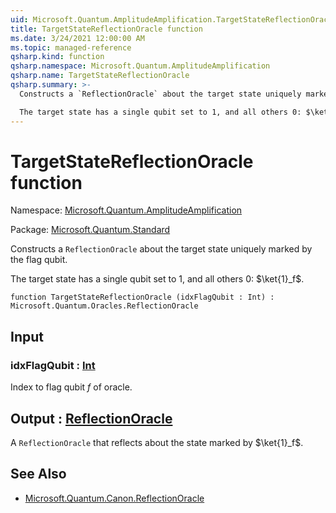 ```yaml
---
uid: Microsoft.Quantum.AmplitudeAmplification.TargetStateReflectionOracle
title: TargetStateReflectionOracle function
ms.date: 3/24/2021 12:00:00 AM
ms.topic: managed-reference
qsharp.kind: function
qsharp.namespace: Microsoft.Quantum.AmplitudeAmplification
qsharp.name: TargetStateReflectionOracle
qsharp.summary: >-
  Constructs a `ReflectionOracle` about the target state uniquely marked by the flag qubit.

  The target state has a single qubit set to 1, and all others 0: $\ket{1}_f$.
---
```


# TargetStateReflectionOracle function

Namespace: [Microsoft.Quantum.AmplitudeAmplification](xref:Microsoft.Quantum.AmplitudeAmplification)

Package: [Microsoft.Quantum.Standard](https://nuget.org/packages/Microsoft.Quantum.Standard)


Constructs a `ReflectionOracle` about the target state uniquely marked by the flag qubit.The target state has a single qubit set to 1, and all others 0: $\ket{1}_f$.

```qsharp
function TargetStateReflectionOracle (idxFlagQubit : Int) : Microsoft.Quantum.Oracles.ReflectionOracle
```


## Input

### idxFlagQubit : [Int](xref:microsoft.quantum.lang-ref.int)

Index to flag qubit $f$ of oracle.



## Output : [ReflectionOracle](xref:Microsoft.Quantum.Oracles.ReflectionOracle)

A `ReflectionOracle` that reflects about the state marked by $\ket{1}_f$.

## See Also

- [Microsoft.Quantum.Canon.ReflectionOracle](xref:Microsoft.Quantum.Canon.ReflectionOracle)